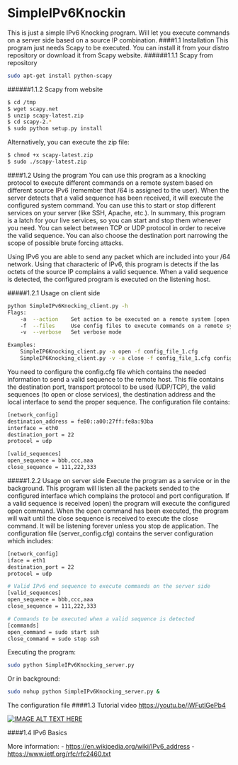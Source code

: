 # SimpleIPv6Knockin
This is just a simple IPv6 Knocking program. Will let you execute commands on a server side based on a source IP combination. 
####1.1 Installation
This program just needs Scapy to be executed. You can install it from your distro repository or download it from Scapy website.
######1.1.1 Scapy from repository
```sh
sudo apt-get install python-scapy
```
######1.1.2 Scapy from website
```sh
$ cd /tmp
$ wget scapy.net
$ unzip scapy-latest.zip
$ cd scapy-2.*
$ sudo python setup.py install
```
Alternatively, you can execute the zip file:
```sh
$ chmod +x scapy-latest.zip
$ sudo ./scapy-latest.zip
```

####1.2 Using the program 
You can use this program as a knocking protocol to execute different commands on a remote system based on different source IPv6 (remember that /64 is assigned to the user). When the server detects that a valid sequence has been received, it will execute the configured system command. You can use this to start or stop different services on your server (like SSH, Apache, etc.). In summary, this program is a latch for your live services, so you can start and stop them whenever you need. You can select between TCP or UDP protocol in order to receive the valid sequence. You can also choose the destination port narrowing the scope of possible brute forcing attacks. 

Using IPv6 you are able to send any packet which are included into your /64 network. Using that characteric of IPv6, this program is detects if the las octets of the source IP complains a valid sequence. When a valid sequence is detected, the configured program is executed on the listening host. 

#####1.2.1 Usage on client side
```sh
python SimpleIPv6Knocking_client.py -h
Flags:
    -a  --action    Set action to be executed on a remote system [open|close]
    -f  --files     Use config files to execute commands on a remote system
    -v  --verbose   Set verbose mode

Examples:
    SimpleIP6Knocking_client.py -a open -f config_file_1.cfg
    SimpleIP6Knocking_client.py -v -a close -f config_file_1.cfg config_file_2.cfg
```

You need to configure the config.cfg file which contains the needed information to send a valid sequence to the remote host. This file contains the destination port, transport protocol to be used (UDP/TCP), the valid sequences (to open or close services), the destination address and the local interface to send the proper sequence. The configuration file contains: 
 ```sh
[network_config]
destination_address = fe80::a00:27ff:fe8a:93ba
interface = eth0
destination_port = 22
protocol = udp

[valid_sequences]
open_sequence = bbb,ccc,aaa
close_sequence = 111,222,333
```

#####1.2.2 Usage on server side
Execute the program as a service or in the background. This program will listen all the packets sended to the configured interface which complains the protocol and port configuration. If a valid sequence is received (open) the program will execute the configured open command. When the open command has been executed, the program will wait until the close sequence is received to execute the close command. It will be listening forever unless you stop de application. The configuration file (server_config.cfg) contains the server configuration which includes: 

```sh
[network_config]
iface = eth1
destination_port = 22
protocol = udp

# Valid IPv6 end sequence to execute commands on the server side
[valid_sequences]
open_sequence = bbb,ccc,aaa
close_sequence = 111,222,333

# Commands to be executed when a valid sequence is detected
[commands]
open_command = sudo start ssh
close_command = sudo stop ssh
```
Executing the program: 

```sh
sudo python SimpleIPv6Knocking_server.py
```
Or in background: 
```sh
sudo nohup python SimpleIPv6Knocking_server.py &
```
The configuration file 
####1.3 Tutorial video
https://youtu.be/jWFutlGePb4

[![IMAGE ALT TEXT HERE](https://img.youtube.com/vi/jWFutlGePb4/0.jpg)](https://www.youtube.com/watch?v=jWFutlGePb4)

####1.4 IPv6 Basics


More information: 
    - https://en.wikipedia.org/wiki/IPv6_address
    - https://www.ietf.org/rfc/rfc2460.txt
